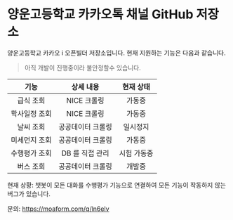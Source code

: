 # 양운고등학교 카카오톡 채널 GitHub 저장소

양운고등학교 카카오 i 오픈빌더 저장소입니다. 현재 지원하는 기능은 다음과 같습니다.

>아직 개발이 진행중이라 불안정할수 있습니다.

| 기능 | 상세 내용 | 현재 상태 |
|:--------:|:--------:|:--------:|
| 급식 조회 | NICE 크롤링 | 가동중 |
| 학사일정 조회 | NICE 크롤링 | 가동중 |
| 날씨 조회 | 공공데이터 크롤링 | 일시정지 |
| 미세먼지 조회 | 공공데이터 크롤링 | 가동중 |
| 수행평가 조회 | DB 를 직접 관리 | 시험 가동중 |
| 버스 조회 | 공공데이터 크롤링 | 개발중 |

현재 상황: 챗봇이 모든 대화를 수행평가 기능으로 연결하여 모든 기능이 작동하지 않는 버그가 있습니다.

문의: <https://moaform.com/q/ln6elv>

